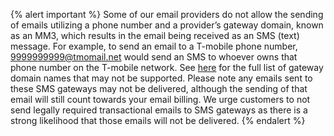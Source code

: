 {% alert important %}
Some of our email providers do not allow the sending of emails utilizing a phone number and a provider’s gateway domain, known as an MM3, which results in the email being received as an SMS (text) message. For example, to send an email to a T-mobile phone number, 9999999999@tmomail.net would send an SMS to whoever owns that phone number on the T-mobile network. See [here](https://www.fcc.gov/consumer-governmental-affairs/about-bureau/consumer-policy-division/can-spam/domain-name-downloads) for the full list of gateway domain names that may not be supported. Please note any emails sent to these SMS gateways may not be delivered, although the sending of that email will still count towards your email billing. We urge customers to not send legally required transactional emails to SMS gateways as there is a strong likelihood that those emails will not be delivered.
{% endalert %}